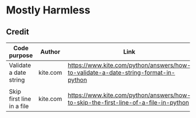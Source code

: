 # Mostly Harmless

## Credit

| Code purpose           | Author   | Link                                                                               |
| ---------------------- | -------- | ---------------------------------------------------------------------------------- |
| Validate a date string | kite.com | https://www.kite.com/python/answers/how-to-validate-a-date-string-format-in-python |
|                        |          |                                                                                    |
| Skip first line in a file | kite.com | https://www.kite.com/python/answers/how-to-skip-the-first-line-of-a-file-in-python|
